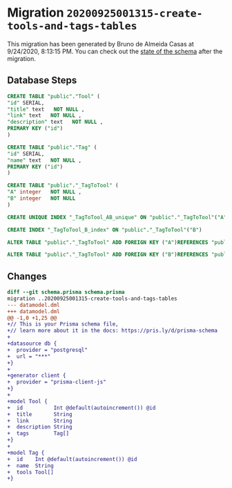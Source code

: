 # Migration `20200925001315-create-tools-and-tags-tables`

This migration has been generated by Bruno de Almeida  Casas at 9/24/2020, 8:13:15 PM.
You can check out the [state of the schema](./schema.prisma) after the migration.

## Database Steps

```sql
CREATE TABLE "public"."Tool" (
"id" SERIAL,
"title" text   NOT NULL ,
"link" text   NOT NULL ,
"description" text   NOT NULL ,
PRIMARY KEY ("id")
)

CREATE TABLE "public"."Tag" (
"id" SERIAL,
"name" text   NOT NULL ,
PRIMARY KEY ("id")
)

CREATE TABLE "public"."_TagToTool" (
"A" integer   NOT NULL ,
"B" integer   NOT NULL 
)

CREATE UNIQUE INDEX "_TagToTool_AB_unique" ON "public"."_TagToTool"("A", "B")

CREATE INDEX "_TagToTool_B_index" ON "public"."_TagToTool"("B")

ALTER TABLE "public"."_TagToTool" ADD FOREIGN KEY ("A")REFERENCES "public"."Tag"("id") ON DELETE CASCADE ON UPDATE CASCADE

ALTER TABLE "public"."_TagToTool" ADD FOREIGN KEY ("B")REFERENCES "public"."Tool"("id") ON DELETE CASCADE ON UPDATE CASCADE
```

## Changes

```diff
diff --git schema.prisma schema.prisma
migration ..20200925001315-create-tools-and-tags-tables
--- datamodel.dml
+++ datamodel.dml
@@ -1,0 +1,25 @@
+// This is your Prisma schema file,
+// learn more about it in the docs: https://pris.ly/d/prisma-schema
+
+datasource db {
+  provider = "postgresql"
+  url = "***"
+}
+
+generator client {
+  provider = "prisma-client-js"
+}
+
+model Tool {
+  id          Int @default(autoincrement()) @id
+  title       String
+  link        String
+  description String
+  tags        Tag[]
+}
+
+model Tag {
+  id    Int @default(autoincrement()) @id
+  name  String
+  tools Tool[]
+}
```


